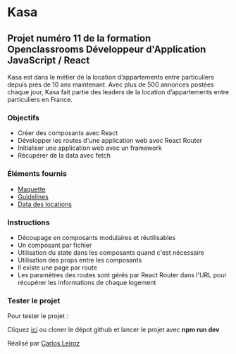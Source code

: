 # Kasa

## Projet numéro 11 de la formation Openclassrooms Développeur d'Application JavaScript / React

Kasa est dans le métier de la location d’appartements entre particuliers depuis près de 10 ans maintenant. Avec plus de 500 annonces postées chaque jour, Kasa fait partie des leaders de la location d’appartements entre particuliers en France.

### Objectifs

- Créer des composants avec React
- Développer les routes d'une application web avec React Router
- Initialiser une application web avec un framework
- Récupérer de la data avec fetch

### Éléments fournis

- [Maquette](https://www.figma.com/file/2BZEoBhyxt5IwZgRn0wGsL/Kasa_FR?type=design&node-id=75-109&mode=design&t=RbsQWdqAS7fziPQR-0)
- [Guidelines](https://course.oc-static.com/projects/D%C3%A9veloppeur+Web/IW_P8+React+Kasa/Kasa+coding+guidelines+-+IW+-+DW.pdf)
- [Data des locations](https://s3-eu-west-1.amazonaws.com/course.oc-static.com/projects/Front-End+V2/P9+React+1/logements.json)


### Instructions

- Découpage en composants modulaires et réutilisables
- Un composant par fichier
- Utilisation du state dans les composants quand c'est nécessaire 
- Utilisation des props entre les composants 
- Il existe une page par route
- Les paramètres des routes sont gérés par React Router dans l'URL pour récupérer les informations de chaque logement

### Tester le projet

Pour tester le projet :

Cliquez [ici]() ou cloner le dépot github et lancer le projet avec **npm run dev**

Réalisé par [Carlos Leiroz](https://www.linkedin.com/in/carlos-leiroz/)


